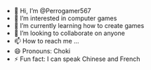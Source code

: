 - 👋 Hi, I’m @Perrogamer567
- 👀 I’m interested in computer games
- 🌱 I’m currently learning how to create games
- 💞️ I’m looking to collaborate on anyone
- 📫 How to reach me ...
- 😄 Pronouns: Choki
- ⚡ Fun fact: I can speak Chinese and French

<!---
Perrogamer567/Perrogamer567 is a ✨ special ✨ repository because its `README.md` (this file) appears on your GitHub profile.
You can click the Preview link to take a look at your changes.
--->
